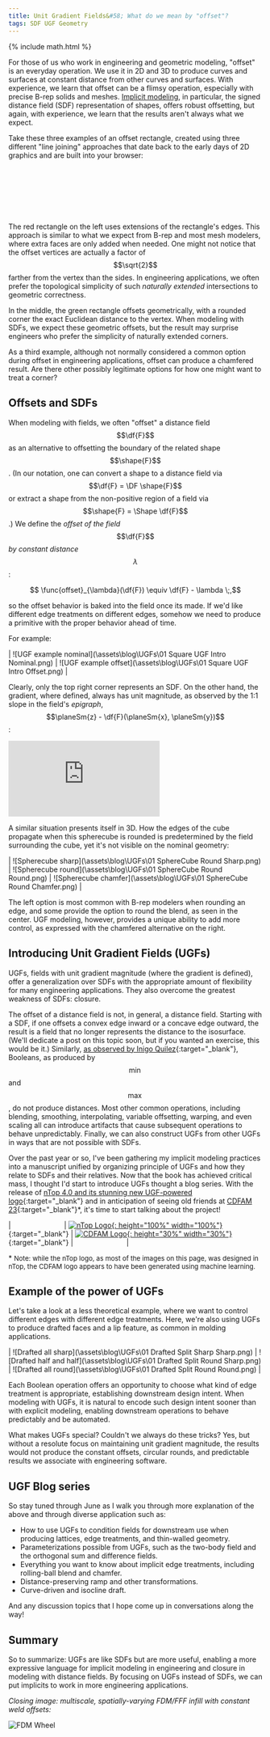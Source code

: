 ```yaml
---
title: Unit Gradient Fields&#58; What do we mean by "offset"?  
tags: SDF UGF Geometry
---
```

{% include math.html %}

For those of us who work in engineering and geometric modeling, "offset" is an everyday operation.  We use it in 2D and 3D to produce curves and surfaces at constant distance from other curves and surfaces.  With experience, we learn that offset can be a flimsy operation, especially with precise B-rep solids and meshes.  [Implicit modeling](https://www.blakecourter.com/2019/03/12/ntopology-implicits-basics.html), in particular, the signed distance field (SDF) representation of shapes, offers robust offsetting, but again, with experience, we learn that the results aren't always what we expect.  

Take these three examples of an offset rectangle, created using three different "line joining" approaches that date back to the early days of 2D graphics and are built into your browser:

<svg version="1.1" id="Layer_1" xmlns="http://www.w3.org/2000/svg" xmlns:xlink="http://www.w3.org/1999/xlink" x="0px" y="0px"
	 viewBox="50 75 596 114" style="enable-background:new 0 0 646 249;" xml:space="preserve">
<style type="text/css">
	.stroke0{fill:#CCB8B8;stroke:#331A1A;stroke-width:10;transition-duration: 0.6s;animation: expand-stroke 3s ease-in-out infinite alternate;}
	.fill0{fill:#CCB8B8;stroke:none;pointer-events:none;}
	.stroke1{fill:#B8CCB8;stroke:#1A331A;stroke-width:10;stroke-linejoin:round;transition-duration: 0.6s;animation: expand-stroke 3s ease-in-out 2s infinite alternate;}
	.fill1{fill:#B8CCB8;stroke:none;pointer-events:none;}
	.stroke2{fill:#B8B8CC;stroke:#1A1A33;stroke-width:10;stroke-linejoin:bevel;transition-duration: 0.6s;animation: expand-stroke 3s ease-in-out 4s infinite alternate;}
	.fill2{fill:#B8B8CC;stroke:none;pointer-events:none;}

	.stroke0:hover, .stroke1:hover, .stroke2:hover{
		animation: expand-hover 2s ease-in-out infinite alternate;
	}

	@keyframes expand-stroke {
	  from {stroke-width:10;}
	  to {stroke-width:25;}
	}

	@keyframes expand-hover {
	  from {stroke-width:25;}
	  to {stroke-width:50;}
	}

</style>
<g>
	<rect x="102" y="102" class="stroke0" width="102" height="63"/>
	<rect x="102" y="102" class="fill0" width="102" height="63"/>
</g>
<g>
	<rect x="300" y="102" class="stroke1" width="102" height="63"/>
	<rect x="300" y="102" class="fill1" width="102" height="63"/>
</g>
<g>
	<rect x="492" y="102" class="stroke2" width="102" height="63"/>
	<rect x="492" y="102" class="fill2" width="102" height="63"/>
</g>
</svg>

<!--more-->

The red rectangle on the left uses extensions of the rectangle's edges.  This approach is similar to what we expect from B-rep and most mesh modelers, where extra faces are only added when needed.  One might not notice that the offset vertices are actually a factor of $$\sqrt{2}$$ farther from the vertex than the sides.  In engineering applications, we often prefer the topological simplicity of such *naturally extended* intersections to geometric correctness.  

In the middle, the green rectangle offsets geometrically, with a rounded corner the exact Euclidean distance to the vertex.  When modeling with SDFs, we expect these geometric offsets, but the result may surprise engineers who prefer the simplicity of naturally extended corners.

As a third example, although not normally considered a common option during offset in engineering applications, offset can produce a chamfered result.  Are there other possibly legitimate options for how one might want to treat a corner?  

## Offsets and SDFs

When modeling with fields, we often "offset" a distance field $$\df{F}$$ as an alternative to offsetting the boundary of the related shape $$\shape{F}$$. (In our notation, one can convert a shape to a distance field via $$\df{F} = \DF \shape{F}$$ or extract a shape from the non-positive region of a field via $$\shape{F} = \Shape \df{F}$$.)  We define the *offset of the field* $$\df{F}$$ *by constant distance* $$\lambda$$:

$$ \func{offset}_{\lambda}(\df{F}) \equiv \df{F} - \lambda \;,$$

so the offset behavior is baked into the field once its made.  If we'd like different edge treatments on different edges, somehow we need to produce a primitive with the proper behavior ahead of time.  

For example:

| ![UGF example nominal](\assets\blog\UGFs\01 Square UGF Intro Nominal.png) | ![UGF example offset](\assets\blog\UGFs\01 Square UGF Intro Offset.png) | 

Clearly, only the top right corner represents an SDF.  On the other hand, the gradient, where defined, always has unit magnitude, as observed by the 1:1 slope in the field's *epigraph*, $$\planeSm{z} - \df{F}(\planeSm{x}, \planeSm{y})$$:

<div class="extensions extensions--video"> <iframe title="Intro UGF 3D" frameborder="0" allowfullscreen mozallowfullscreen="true" webkitallowfullscreen="true" allow="autoplay; fullscreen; xr-spatial-tracking" xr-spatial-tracking execution-while-out-of-viewport execution-while-not-rendered web-share src="https://sketchfab.com/models/691afa46a83c4c25a95b844c5bb1e2ee/embed"> </iframe> </div>

A similar situation presents itself in 3D.  How the edges of the cube propagate when this spherecube is rounded is predetermined by the field surrounding the cube, yet it's not visible on the nominal geometry:

| ![Spherecube sharp](\assets\blog\UGFs\01 SphereCube Round Sharp.png) | ![Spherecube round](\assets\blog\UGFs\01 SphereCube Round Round.png) | ![Spherecube chamfer](\assets\blog\UGFs\01 SphereCube Round Chamfer.png) | 

The left option is most common with B-rep modelers when rounding an edge, and some provide the option to round the blend, as seen in the center.  UGF modeling, however, provides a unique ability to add more control, as expressed with the chamfered alternative on the right.

## Introducing Unit Gradient Fields (UGFs)

UGFs, fields with unit gradient magnitude (where the gradient is defined), offer a generalization over SDFs with the appropriate amount of flexibility for many engineering applications.  They also overcome the greatest weakness of SDFs: closure.

The offset of a distance field is not, in general, a distance field.  Starting with a SDF, if one offsets a convex edge inward or a concave edge outward, the result is a field that no longer represents the distance to the isosurface.  (We'll dedicate a post on this topic soon, but if you wanted an exercise, this would be it.)  Similarly, [as observed by Inigo Quilez](https://www.iquilezles.org/www/articles/interiordistance/interiordistance.htm){:target="_blank"}, Booleans, as produced by $$\min$$ and $$\max$$, do not produce distances.  Most other common operations, including blending, smoothing, interpolating, variable offsetting, warping, and even scaling all can introduce artifacts that cause subsequent operations to behave unpredictably.  Finally, we can also construct UGFs from other UGFs in ways that are not possible with SDFs.  

Over the past year or so, I've been gathering my implicit modeling practices into a manuscript unified by organizing principle of UGFs and how they relate to SDFs and their relatives.  Now that the book has achieved critical mass, I thought I'd start to introduce UGFs thought a blog series.  With the release of [nTop 4.0 and its stunning new UGF-powered logo](https://ntop.com){:target="_blank"} and in anticipation of seeing old friends at [CDFAM 23](https://cdfam.com/){:target="_blank"}&#42;, it's time to start talking about the project!  

| &emsp;&emsp;&emsp;&emsp;&emsp;&emsp;&emsp; | [![nTop Logo](\assets\blog\UGFs\ntop.jpg){: height="100%" width="100%"}](https://ntop.com){:target="_blank"} | [![CDFAM Logo](\assets\blog\UGFs\cdfam.png){: height="30%" width="30%"}](https://cdfam.com/){:target="_blank"} | &emsp;&emsp;&emsp;&emsp;&emsp;&emsp;&emsp; |

&#42; <font size="2"> Note: while the nTop logo, as most of the images on this page, was designed in nTop, the CDFAM logo appears to have been generated using machine learning. </font>

## Example of the power of UGFs

Let's take a look at a less theoretical example, where we want to control different edges with different edge treatments.  Here, we're also using UGFs to produce drafted faces and a lip feature, as common in molding applications.  

| ![Drafted all sharp](\assets\blog\UGFs\01 Drafted Split Sharp Sharp.png) | ![Drafted half and half](\assets\blog\UGFs\01 Drafted Split Round Sharp.png) | ![Drafted all round](\assets\blog\UGFs\01 Drafted Split Round Round.png) |

Each Boolean operation offers an opportunity to choose what kind of edge treatment is appropriate, establishing downstream design intent.  When modeling with UGFs, it is natural to encode such design intent sooner than with explicit modeling, enabling downstream operations to behave predictably and be automated.  

What makes UGFs special?  Couldn't we always do these tricks?  Yes, but without a resolute focus on maintaining unit gradient magnitude, the results would not produce the constant offsets, circular rounds, and predictable results we associate with engineering software.  

## UGF Blog series

So stay tuned through June as I walk you through more explanation of the above and through diverse application such as:

* How to use UGFs to condition fields for downstream use when producing lattices, edge treatments, and thin-walled geometry.
* Parameterizations possible from UGFs, such as the two-body field and the orthogonal sum and difference fields.  
* Everything you want to know about implicit edge treatments, including rolling-ball blend and chamfer.
* Distance-preserving ramp and other transformations.
* Curve-driven and isocline draft.

And any discussion topics that I hope come up in conversations along the way!

## Summary

So to summarize: UGFs are like SDFs but are more useful, enabling a more expressive language for implicit modeling in engineering and closure in modeling with distance fields.  By focusing on UGFs instead of SDFs, we can put implicits to work in more engineering applications.  

*Closing image: multiscale, spatially-varying FDM/FFF infill with constant weld offsets:*

![FDM Wheel](\assets\blog\UGFs\UGF-Wheel.svg)